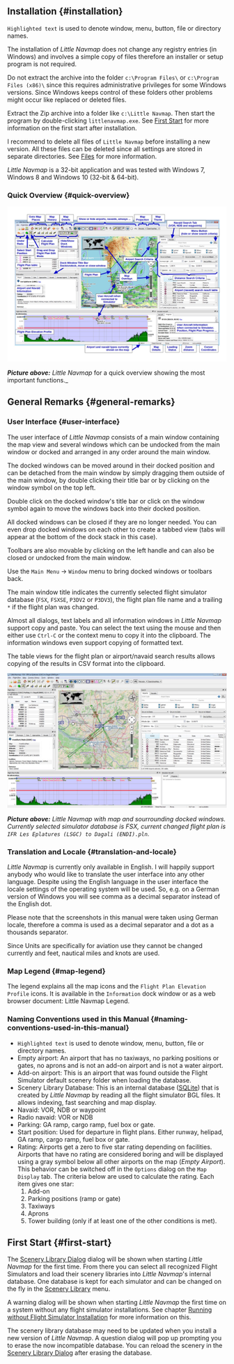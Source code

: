 ## Installation {#installation}

`Highlighted text` is used to denote window, menu, button, file or directory names.

The installation of _Little Navmap_ does not change any registry entries (in Windows) and involves a simple copy of files therefore an installer or setup program is not required.

Do not extract the archive into the folder `c:\Program Files\` or `c:\Program Files (x86)\` since this requires administrative privileges for some Windows versions. Since Windows keeps control of these folders other problems might occur like replaced or deleted files.

Extract the Zip archive into a folder like `c:\Little Navmap`. Then start the program by double-clicking `littlenavmap.exe`. See [First Start](INTRO.md#first-start) for more information on the first start after installation.

I recommend to delete all files of `Little Navmap` before installing a new version. All these files can be deleted since all settings are stored in separate directories. See [Files](APPENDIX.md#files) for more information.

_Little Navmap_ is a 32-bit application and was tested with Windows 7, Windows 8 and Windows 10 (32-bit & 64-bit).

### Quick Overview {#quick-overview}

![Little Navmap Overview](../images/overview.jpg "Little Navmap Overview")

_**Picture above:** Little Navmap_ for a quick overview showing the most important functions._

## General Remarks {#general-remarks}

### User Interface {#user-interface}

The user interface of _Little Navmap_ consists of a main window containing the map view and several windows which can be undocked from the main window or docked and arranged in any order around the main window.

The docked windows can be moved around in their docked position and can be detached from the main window by simply dragging them outside of the main window, by double clicking their title bar or by clicking on the window symbol on the top left.

Double click on the docked window's title bar or click on the window symbol again to move the windows back into their docked position.

All docked windows can be closed if they are no longer needed. You can even drop docked windows on each other to create a tabbed view (tabs will appear at the bottom of the dock stack in this case).

Toolbars are also movable by clicking on the left handle and can also be closed or undocked from the main window.

Use the `Main Menu` -> `Window` menu to bring docked windows or toolbars back.

The main window title indicates the currently selected flight simulator database (`FSX`, `FSXSE`, `P3DV2` or `P3DV3`), the flight plan file name and a trailing `*` if the flight plan was changed.

Almost all dialogs, text labels and all information windows in _Little Navmap_ support copy and paste. You can select the text using the mouse and then either use `Ctrl-C` or the context menu to copy it into the clipboard. The information windows even support copying of formatted text.

The table views for the flight plan or airport/navaid search results allows copying of the results in CSV format into the clipboard.

![Little Navmap](../images/all.jpg "Little Navmap")

_**Picture above:** Little Navmap with map and sourrounding docked windows. Currently selected simulator database is FSX, current changed flight plan is `IFR Les Eplatures (LSGC) to Dagali (ENDI).pln`._

### Translation and Locale {#translation-and-locale}

_Little Navmap_ is currently only available in English. I will happily support anybody who would like to translate the user interface into any other language. Despite using the English language in the user interface the locale settings of the operating system will be used. So, e.g. on a German version of Windows you will see comma as a decimal separator instead of the English dot.

Please note that the screenshots in this manual were taken using German locale, therefore a comma is used as a decimal separator and a dot as a thousands separator.

Since Units are specifically for aviation use they cannot be changed currently and feet, nautical miles and knots are used.

### Map Legend {#map-legend}

The legend explains all the map icons and the `Flight Plan Elevation Profile` icons. It is available in the `Information` dock window or as a web browser document: Little Navmap Legend.

### Naming Conventions used in this Manual {#naming-conventions-used-in-this-manual}

*   `Highlighted text` is used to denote window, menu, button, file or directory names.
*   Empty airport: An airport that has no taxiways, no parking positions or gates, no aprons and is not an add-on airport and is not a water airport.
*   Add-on airport: This is an airport that was found outside the Flight Simulator default scenery folder when loading the database.
*   Scenery Library Database: This is an internal database ([SQLite](http://sqlite.org)) that is created by _Little Navmap_ by reading all the flight simulator BGL files. It allows indexing, fast searching and map display.
*   Navaid: VOR, NDB or waypoint
*   Radio navaid: VOR or NDB
*   Parking: GA ramp, cargo ramp, fuel box or gate.
*   Start position: Used for departure in flight plans. Either runway, helipad, GA ramp, cargo ramp, fuel box or gate.
*   Rating: Airports get a zero to five star rating depending on facilities. Airports that have no rating are considered boring and will be displayed using a gray symbol below all other airports on the map (_Empty Airport_). This behavior can be switched off in the `Options` dialog on the `Map Display` tab. The criteria below are used to calculate the rating. Each item gives one star:
    1.  Add-on
    2.  Parking positions (ramp or gate)
    3.  Taxiways
    4.  Aprons
    5.  Tower building (only if at least one of the other conditions is met).

## First Start {#first-start}

The [Scenery Library Dialog](SCENERY.md#load-scenery-library-dialog) dialog will be shown when starting _Little Navmap_ for the first time. From there you can select all recognized Flight Simulators and load their scenery libraries into _Little Navmap_'s internal database. One database is kept for each simulator and can be changed on the fly in the [Scenery Library](SCENERY.md#scenery-library-menu) menu.

A warning dialog will be shown when starting _Little Navmap_ the first time on a system without any flight simulator installations. See chapter [Running without Flight Simulator Installation](RUNNOSIM.md#running-without-flight-simulator-installation) for more information on this.

The scenery library database may need to be updated when you install a new version of _Little Navmap_. A question dialog will pop up prompting you to erase the now incompatible database. You can reload the scenery in the [Scenery Library Dialog](SCENERY.md#load-scenery-library-dialog) after erasing the database.


